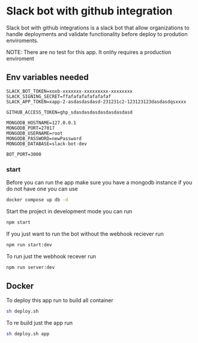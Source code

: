 # Slack bot with github integration

Slack bot with github integrations is a slack bot that allow organizations to handle deployments and validate functionality before deploy to prodution enviroments.

NOTE: There are no test for this app. It onlñy requires a production enviroment

## Env variables needed

```
SLACK_BOT_TOKEN=xoxb-xxxxxxx-xxxxxxxxx-xxxxxxxx
SLACK_SIGNING_SECRET=ffafafafafafafafaf
SLACK_APP_TOKEN=xapp-2-asdasdasdasd-231231c2-123123123dasdasdqsxxxx

GITHUB_ACCESS_TOKEN=ghp_sdasdasdasdasdasdasdasd

MONGODB_HOSTNAME=127.0.0.1
MONGODB_PORT=27017
MONGODB_USERNAME=root
MONGODB_PASSWORD=newPassword
MONGODB_DATABASE=slack-bot-dev

BOT_PORT=3000
```

### start
Before you can run the app make sure you have a mongodb instance if you do not have one you can use 

```bash
docker compose up db -d
```

Start the project in development mode you can run

```bash
npm start
```

If you just want to run the bot without the webhook reciever run

```bash
npm run start:dev
```

To run just the webhook recever run 
```bash
npm run server:dev
```


## Docker
To deploy this app run to build all container

```bash
sh deploy.sh 
```

To re build just the app run 
```bash
sh deploy.sh app
```